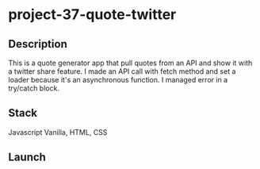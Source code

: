 # project-37-quote-twitter

## Description

This is a quote generator app that pull quotes from an API and show it with a twitter share feature. I made an API call with fetch method and set a loader because it's an asynchronous function. I managed error in a try/catch block.

## Stack

Javascript Vanilla, HTML, CSS

## Launch
